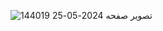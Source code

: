![تصویر صفحه 2024-05-25 144019](https://github.com/Mr-Banana-2045/RandomNum/assets/109140672/a58c28b5-2805-4ce2-a81b-662c0c3383af)
